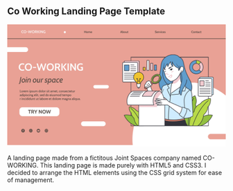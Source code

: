 ## Co Working Landing Page Template
![image](https://github.com/miker-bice/co-working-landing-page-template/blob/main/landing-image.jpg)

A landing page made from a fictitous Joint Spaces company named CO-WORKING. This landing page is made purely with HTML5 and CSS3. I decided to arrange the HTML elements using the CSS grid system for ease of management.
